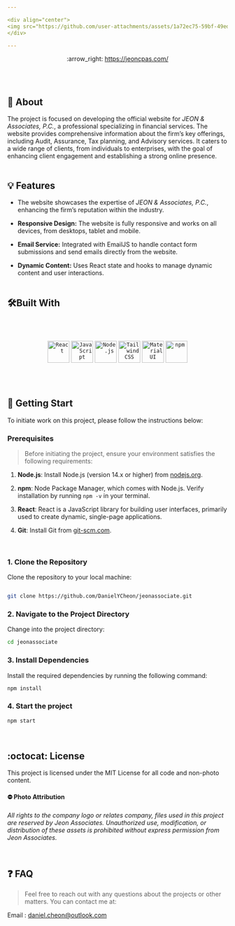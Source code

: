 ```yaml
---

<div align="center">
<img src="https://github.com/user-attachments/assets/1a72ec75-59bf-49ed-a2ca-c9bea9c8636d" width="500"></img>
</div>

---
```


<div align="center">
	:arrow_right: <a href="https://jeoncpas.com/">https://jeoncpas.com/</a>
</div>

<br/><br/>

## :bookmark_tabs: About
The project is focused on developing the official website for _JEON & Associates, P.C._, a professional specializing in financial services. The website provides comprehensive information about the firm’s key offerings, including Audit, Assurance, Tax planning, and Advisory services. It caters to a wide range of clients, from individuals to enterprises, with the goal of enhancing client engagement and establishing a strong online presence.
<br/><br/>

## :bulb: Features 

* The website showcases the expertise of _JEON & Associates, P.C._, enhancing the firm’s reputation within the industry.
  
* **Responsive Design:** The website is fully responsive and works on all devices, from desktops, tablet and mobile.

* **Email Service:** Integrated with EmailJS to handle contact form submissions and send emails directly from the website.

* **Dynamic Content:** Uses React state and hooks to manage dynamic content and user interactions.
<br/><br/>


## :hammer_and_wrench:Built With
<br/><br/>

<div align="center">
	<code><img width="50" src="https://user-images.githubusercontent.com/25181517/183897015-94a058a6-b86e-4e42-a37f-bf92061753e5.png" alt="React" title="React"/></code>
	<code><img width="50" src="https://user-images.githubusercontent.com/25181517/117447155-6a868a00-af3d-11eb-9cfe-245df15c9f3f.png" alt="JavaScript" title="JavaScript"/></code>
	<code><img width="50" src="https://user-images.githubusercontent.com/25181517/183568594-85e280a7-0d7e-4d1a-9028-c8c2209e073c.png" alt="Node.js" title="Node.js"/></code>
	<code><img width="50" src="https://user-images.githubusercontent.com/25181517/202896760-337261ed-ee92-4979-84c4-d4b829c7355d.png" alt="Tailwind CSS" title="Tailwind CSS"/></code>
	<code><img width="50" src="https://user-images.githubusercontent.com/25181517/189716630-fe6c084c-6c66-43af-aa49-64c8aea4a5c2.png" alt="Material UI" title="Material UI"/></code>
	<code><img width="50" src="https://user-images.githubusercontent.com/25181517/121401671-49102800-c959-11eb-9f6f-74d49a5e1774.png" alt="npm" title="npm"/></code>
</div>


<br/><br/>



   
## :rocket: Getting Start
To initiate work on this project, please follow the instructions below:

### Prerequisites

> Before initiating the project, ensure your environment satisfies the following requirements:

1. **Node.js**: Install Node.js (version 14.x or higher) from [nodejs.org](https://nodejs.org/).
   
2. **npm**: Node Package Manager, which comes with Node.js. Verify installation by running `npm -v` in your terminal.
   
3. **React**: React is a JavaScript library for building user interfaces, primarily used to create dynamic, single-page applications.

4. **Git**: Install Git from [git-scm.com](https://git-scm.com/).

<br/>

### 1. Clone the Repository
Clone the repository to your local machine:

 ```bash

git clone https://github.com/DanielYCheon/jeonassociate.git

```
### 2. Navigate to the Project Directory
Change into the project directory:

```bash
cd jeonassociate
```
### 3. Install Dependencies 
Install the required dependencies by running the following command:
```bash
npm install
```
### 4. Start the project
```bash
npm start
```
<br/>

## :octocat: License

This project is licensed under the MIT License for all code and non-photo content.

#### :no_entry: Photo Attribution

_All rights to the company logo or relates company, files used in this project are reserved by Jeon Associates. Unauthorized use, modification, or distribution of these assets is prohibited without express permission from Jeon Associates._

<br/>

## :question: FAQ

> Feel free to reach out with any questions about the projects or other matters. You can contact me at:

Email : daniel.cheon@outlook.com

<br/><br/>
